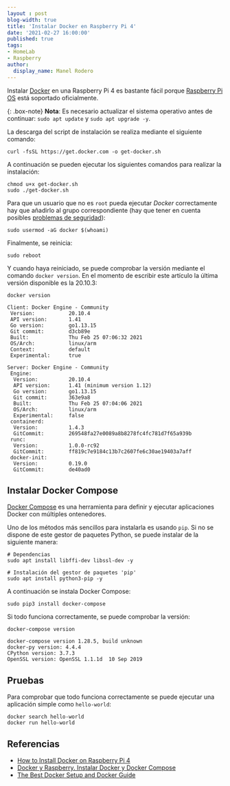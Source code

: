 ```yaml
---
layout : post
blog-width: true
title: 'Instalar Docker en Raspberry Pi 4'
date: '2021-02-27 16:00:00'
published: true
tags:
- HomeLab
- Raspberry
author:
  display_name: Manel Rodero
---
```


Instalar [Docker](https://www.docker.com/) en una Raspberry Pi 4 es bastante fácil porque [Raspberry Pi OS](https://docs.docker.com/engine/install/debian/#install-using-the-convenience-script) está soportado oficialmente.

{: .box-note}
**Nota**: Es necesario actualizar el sistema operativo antes de continuar: `sudo apt update` y `sudo apt upgrade -y`.

La descarga del script de instalación se realiza mediante el siguiente comando:

```
curl -fsSL https://get.docker.com -o get-docker.sh
```

A continuación se pueden ejecutar los siguientes comandos para realizar la instalación:

```
chmod u+x get-docker.sh
sudo ./get-docker.sh
```

Para que un usuario que no es `root` pueda ejecutar _Docker_ correctamente hay que añadirlo al grupo correspondiente (hay que tener en cuenta posibles [problemas de seguridad](https://docs.docker.com/engine/security/security/#docker-daemon-attack-surface)):

```
sudo usermod -aG docker $(whoami)
```

Finalmente, se reinicia:

```
sudo reboot
```

Y cuando haya reiniciado, se puede comprobar la versión mediante el comando `docker version`. En el momento de escribir este artículo la última versión disponible es la 20.10.3:

```
docker version
```
```
Client: Docker Engine - Community
 Version:           20.10.4
 API version:       1.41
 Go version:        go1.13.15
 Git commit:        d3cb89e
 Built:             Thu Feb 25 07:06:32 2021
 OS/Arch:           linux/arm
 Context:           default
 Experimental:      true

Server: Docker Engine - Community
 Engine:
  Version:          20.10.4
  API version:      1.41 (minimum version 1.12)
  Go version:       go1.13.15
  Git commit:       363e9a8
  Built:            Thu Feb 25 07:04:06 2021
  OS/Arch:          linux/arm
  Experimental:     false
 containerd:
  Version:          1.4.3
  GitCommit:        269548fa27e0089a8b8278fc4fc781d7f65a939b
 runc:
  Version:          1.0.0-rc92
  GitCommit:        ff819c7e9184c13b7c2607fe6c30ae19403a7aff
 docker-init:
  Version:          0.19.0
  GitCommit:        de40ad0
```

## Instalar Docker Compose

[Docker Compose](https://docs.docker.com/compose/) es una herramienta para definir y ejecutar aplicaciones Docker con múltiples ontenedores.

Uno de los métodos más sencillos para instalarla es usando `pip`. Si no se dispone de este gestor de paquetes Python, se puede instalar de la siguiente manera:

```
# Dependencias
sudo apt install libffi-dev libssl-dev -y

# Instalación del gestor de paquetes 'pip'
sudo apt install python3-pip -y
```

A continuación se instala Docker Compose:

```
sudo pip3 install docker-compose
```
 
Si todo funciona correctamente, se puede comprobar la versión:

```
docker-compose version
```
```
docker-compose version 1.28.5, build unknown
docker-py version: 4.4.4
CPython version: 3.7.3
OpenSSL version: OpenSSL 1.1.1d  10 Sep 2019
```

## Pruebas

Para comprobar que todo funciona correctamente se puede ejecutar una aplicación simple como `hello-world`:

```
docker search hello-world
docker run hello-world
```

## Referencias

* [How to Install Docker on Raspberry Pi 4](https://linuxhint.com/install_docker_raspberry_pi-2/)
* [Docker y Raspberry. Instalar Docker y Docker Compose](https://www.atareao.es/como/docker-y-raspberry-instalar-docker-y-docker-compose/)
* [The Best Docker Setup and Docker Guide](https://wiki.servarr.com/Docker_Guide)

<p></p>

